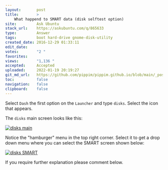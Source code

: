 ```yaml
---
layout:       post
title:        >
    What happend to SMART data (disk selftest option)
site:         Ask Ubuntu
stack_url:    https://askubuntu.com/q/865633
type:         Answer
tags:         boot hard-drive gnome-disk-utility
created_date: 2016-12-29 01:33:11
edit_date:    
votes:        "2 "
favorites:    
views:        "1,136 "
accepted:     Accepted
uploaded:     2022-01-19 20:19:27
git_md_url:   https://github.com/pippim/pippim.github.io/blob/main/_posts/2016/2016-12-29-What-happend-to-SMART-data-^disk-selftest-option^.md
toc:          false
navigation:   false
clipboard:    false
---
```


Select `Dash` the first option on the `Launcher` and type `disks`. Select the icon that appears.

The `disks` main screen looks like this:

[![disks main][1]][1]

Notice the "hamburger" menu in the top right corner. Select it to get a drop down menu where you can select the SMART screen shown below:

[![disks SMART][2]][2]

If you require further explanation please comment below.

  [1]: https://i.stack.imgur.com/lb9q5.png
  [2]: https://i.stack.imgur.com/7Hbj5.png
